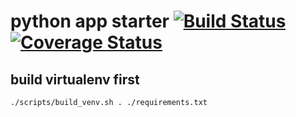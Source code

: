 # python app starter [![Build Status](https://travis-ci.org/leafwind/create-python-app.svg?branch=master)](https://travis-ci.org/leafwind/create-python-app) [![Coverage Status](https://coveralls.io/repos/github/leafwind/create-python-app/badge.svg?branch=master)](https://coveralls.io/github/leafwind/create-python-app?branch=master)


## build virtualenv first

`./scripts/build_venv.sh . ./requirements.txt`
